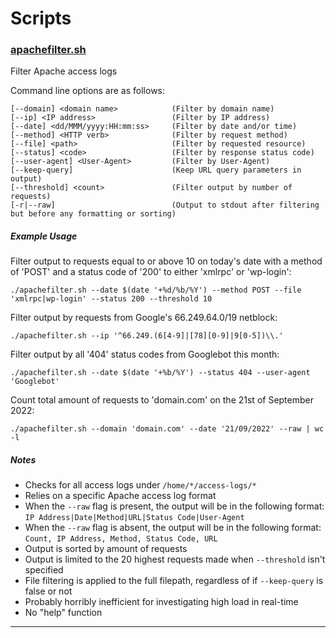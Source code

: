 # Scripts

### [apachefilter.sh](apachefilter.sh)
Filter Apache access logs

Command line options are as follows:
```
[--domain] <domain name>            (Filter by domain name)
[--ip] <IP address>                 (Filter by IP address)
[--date] <dd/MMM/yyyy:HH:mm:ss>     (Filter by date and/or time)
[--method] <HTTP verb>              (Filter by request method)
[--file] <path>                     (Filter by requested resource)
[--status] <code>                   (Filter by response status code)
[--user-agent] <User-Agent>         (Filter by User-Agent)
[--keep-query]                      (Keep URL query parameters in output)
[--threshold] <count>               (Filter output by number of requests)
[-r|--raw]                          (Output to stdout after filtering but before any formatting or sorting)
```

##### Example Usage
Filter output to requests equal to or above 10 on today's date with a method of 'POST' and a status code of '200' to either 'xmlrpc' or 'wp-login':
```
./apachefilter.sh --date $(date '+%d/%b/%Y') --method POST --file 'xmlrpc|wp-login' --status 200 --threshold 10
```

Filter output by requests from Google's 66.249.64.0/19 netblock:
```
./apachefilter.sh --ip '^66.249.(6[4-9]|[78][0-9]|9[0-5])\\.'
```

Filter output by all '404' status codes from Googlebot this month:
```
./apachefilter.sh --date $(date '+%b/%Y') --status 404 --user-agent 'Googlebot'
```

Count total amount of requests to 'domain.com' on the 21st of September 2022:
```
./apachefilter.sh --domain 'domain.com' --date '21/09/2022' --raw | wc -l
```

##### Notes
- Checks for all access logs under `/home/*/access-logs/*`
- Relies on a specific Apache access log format
- When the `--raw` flag is present, the output will be in the following format: `IP Address|Date|Method|URL|Status Code|User-Agent`
- When the `--raw` flag is absent, the output will be in the following format: `Count, IP Address, Method, Status Code, URL`
- Output is sorted by amount of requests
- Output is limited to the 20 highest requests made when `--threshold` isn't specified
- File filtering is applied to the full filepath, regardless of if `--keep-query` is false or not
- Probably horribly inefficient for investigating high load in real-time
- No "help" function
---
